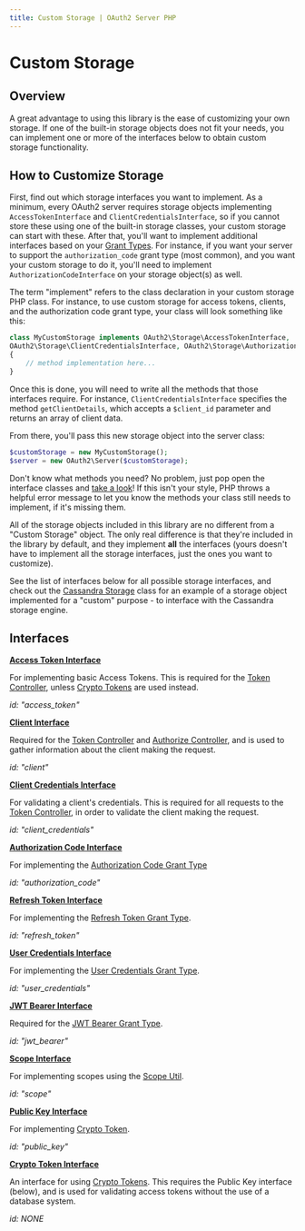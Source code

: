 ```yaml
---
title: Custom Storage | OAuth2 Server PHP
---
```


# Custom Storage

## Overview

A great advantage to using this library is the ease of customizing your
own storage. If one of the built-in storage objects does not fit your needs,
you can implement one or more of the interfaces below to obtain custom storage
functionality.

## How to Customize Storage

First, find out which storage interfaces you want to implement. As a minimum, every
OAuth2 server requires storage objects implementing `AccessTokenInterface` and
`ClientCredentialsInterface`, so if you cannot store these using one of the built-in
storage classes, your custom storage can start with these. After that, you'll want to
implement additional interfaces based on your [Grant Types](../../overview/grant-types/).
For instance, if you want your server to support the `authorization_code` grant type
(most common), and you want your custom storage to do it, you'll need to implement
`AuthorizationCodeInterface` on your storage object(s) as well.

The term "implement" refers to the class declaration in your custom storage
PHP class. For instance, to use custom storage for access tokens, clients, and the
authorization code grant type, your class will look something like this:

```php
class MyCustomStorage implements OAuth2\Storage\AccessTokenInterface,
OAuth2\Storage\ClientCredentialsInterface, OAuth2\Storage\AuthorizationCodeInterface
{
    // method implementation here...
}
```

Once this is done, you will need to write all the methods that those interfaces require.
For instance, `ClientCredentialsInterface` specifies the method `getClientDetails`,
which accepts a `$client_id` parameter and returns an array of client data.

From there, you'll pass this new storage object into the server class:

```php
$customStorage = new MyCustomStorage();
$server = new OAuth2\Server($customStorage);
```

Don't know what methods you need? No problem, just pop open the interface classes and [take
a look](https://github.com/bshaffer/oauth2-server-php/tree/develop/src/OAuth2/Storage)! If
this isn't your style, PHP throws a helpful error message to let you know the
methods your class still needs to implement, if it's missing them.

All of the storage objects included in this library are no different from a "Custom Storage"
object.  The only real difference is that they're included in the library by default, and
they implement **all** the interfaces (yours doesn't have to implement all the storage
interfaces, just the ones you want to customize).

See the list of interfaces below for all possible storage interfaces, and check out the
[Cassandra Storage](https://github.com/bshaffer/oauth2-server-php/blob/develop/src/OAuth2/Storage/Cassandra.php)
class for an example of a storage object implemented for a "custom" purpose - to interface
with the Cassandra storage engine.

## Interfaces

**[Access Token Interface](https://github.com/bshaffer/oauth2-server-php/blob/develop/src/OAuth2/Storage/AccessTokenInterface.php)**

For implementing basic Access Tokens. This is required for the
[Token Controller](../../controllers/token/), unless
[Crypto Tokens](../../overview/crypto-tokens) are used instead.

*id: "access_token"*

**[Client Interface](https://github.com/bshaffer/oauth2-server-php/blob/develop/src/OAuth2/Storage/ClientInterface.php)**

Required for the [Token Controller](../../controllers/token/)
and [Authorize Controller](../../controllers/authorize/), and
is used to gather information about the client making the request.

*id: "client"*

**[Client Credentials Interface](https://github.com/bshaffer/oauth2-server-php/blob/develop/src/OAuth2/Storage/ClientCredentialsInterface.php)**

For validating a client's credentials. This is required for all requests
to the [Token Controller](../../controllers/token/), in order to validate
the client making the request.

*id: "client_credentials"*

**[Authorization Code Interface](https://github.com/bshaffer/oauth2-server-php/blob/develop/src/OAuth2/Storage/AuthorizationCodeInterface.php)**

For implementing the [Authorization Code Grant Type](../../grant-type/authorization-code)

*id: "authorization_code"*

**[Refresh Token Interface](https://github.com/bshaffer/oauth2-server-php/blob/develop/src/OAuth2/Storage/RefreshTokenInterface.php)**

For implementing the [Refresh Token Grant Type](../../grant-type/refresh-token/).

*id: "refresh_token"*

**[User Credentials Interface](https://github.com/bshaffer/oauth2-server-php/blob/develop/src/OAuth2/Storage/UserCredentialsInterface.php)**

For implementing the [User Credentials Grant Type](../../grant-type/user-credentials).

*id: "user_credentials"*

**[JWT Bearer Interface](https://github.com/bshaffer/oauth2-server-php/blob/develop/src/OAuth2/Storage/JwtBearerInterface.php)**

Required for the [JWT Bearer Grant Type](../../grant-type/jwt-bearer).

*id: "jwt_bearer"*

**[Scope Interface](https://github.com/bshaffer/oauth2-server-php/blob/develop/src/OAuth2/Storage/ScopeInterface.php)**

For implementing scopes using the [Scope Util](../../overview/scope).

*id: "scope"*

**[Public Key Interface](https://github.com/bshaffer/oauth2-server-php/blob/develop/src/OAuth2/Storage/PublicKeyInterface.php)**

For implementing [Crypto Token](../../overview/crypto-tokens).

*id: "public_key"*

**[Crypto Token Interface](https://github.com/bshaffer/oauth2-server-php/blob/develop/src/OAuth2/Storage/CryptoTokenInterface.php)**

An interface for using [Crypto Tokens](../../overview/crypto-tokens).
This requires the Public Key interface (below), and is used for validating
access tokens without the use of a database system.

*id: NONE*
